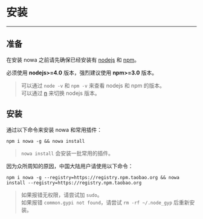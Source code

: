 # 安装

---

## 准备

在安装 nowa 之前请先确保已经安装有 [nodejs](https://nodejs.org/) 和 [npm](https://www.npmjs.com/)。

必须使用 **nodejs>=4.0** 版本，强烈建议使用 **npm>=3.0** 版本。  
> 可以通过 `node -v` 和 `npm -v` 来查看 nodejs 和 npm 的版本。  
> 可以通过 [n](http://web.npm.alibaba-inc.com/package/n) 来切换 nodejs 版本。

## 安装

通过以下命令来安装 nowa 和常用插件：

```shell
npm i nowa -g && nowa install
```

> `nowa install` 会安装一批常用的插件。

因为众所周知的原因，中国大陆用户请使用以下命令：

```shell
npm i nowa -g --registry=https://registry.npm.taobao.org && nowa install --registry=https://registry.npm.taobao.org
```

> 如果报错无权限，请尝试加 `sudo`。  
> 如果报错 `common.gypi not found`，请尝试 `rm -rf ~/.node_gyp` 后重新安装。

